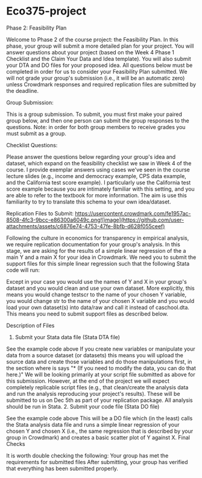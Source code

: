# Eco375-project

Phase 2: Feasibility Plan

Welcome to Phase 2 of the course project: the Feasibility Plan. In this phase, your group will submit a more detailed plan for your project. 
You will answer questions about your project (based on the Week 4 Phase 1 Checklist and the Claim Your Data and Idea template). 
You will also submit your DTA and DO files for your proposed idea. All questions below must be completed in order for us to consider your Feasibility Plan submitted.
We will not grade your group's submission (i.e., it will be an automatic zero) unless Crowdmark responses and required replication files are submitted by the deadline.

Group Submission:

This is a group submission. To submit, you must first make your paired group below, and then one person can submit the group responses to the questions. 
Note: in order for both group members to receive grades you must submit as a group.

Checklist Questions:

Please answer the questions below regarding your group's idea and dataset, which expand on the feasibility checklist we saw in Week 4 of the course. 
I provide exemplar answers using cases we've seen in the course lecture slides (e.g., income and democracy example, CPS data example, and the California test score example). 
I particularly use the California test score example because you are intimately familiar with this setting, and you are able to refer to the textbook for more information. 
The aim is use this familiarity to try to translate this schema to your own idea/dataset.

Replication Files to Submit:
https://usercontent.crowdmark.com/fe1957ac-8508-4fc3-9bcc-e86300a6049c.png![image](https://github.com/user-attachments/assets/c6876e74-4753-47fe-8bfb-d628f055ceef)


Following the culture in economics for transparency in empirical analysis, we require replication documentation for your group's analysis. 
In this stage, we are asking for the results of a simple linear regression of the a main Y and a main X for your idea in Crowdmark. 
We need you to submit the support files for this simple linear regression such that the following Stata code will run:


Except in your case you would use the names of Y and X in your group's dataset and you would clean and use your own dataset. 
More explicitly, this means you would change testscr to the name of your chosen Y variable, you would change str to the name of your chosen X variable and you would 
load your own dataset(s) into data/raw and call it instead of caschool.dta. This means you need to submit support files as described below.

Description of Files

1. Submit your Stata data file (Stata DTA file)

See the example code above
If you create new variables or manipulate your data from a source dataset (or datasets) this means you will upload the source data and create those variables 
and do those manipulations first, in the section where is says "* (If you need to modify the data, you can do that here.)"
We will be looking primarily at your script file submitted as above for this submission. However, at the end of the project we will expect 
completely replicable script files (e.g., that clean/create the analysis data and run the analysis reproducing your project's results). 
These will be submitted to us on Dec 5th as part of your replication package. All analysis should be run in Stata.
2. Submit your code file (Stata DO file)

See the example code above
This will be a DO file which (in the least) calls the Stata analysis data file and runs a simple linear regression of your chosen Y and chosen X 
(i.e., the same regression that is described by your group in Crowdmark) and creates a basic scatter plot of Y against X.
Final Checks

It is worth double checking the following:
Your group has met the requirements for submitted files
After submitting, your group has verified that everything has been submitted properly.
